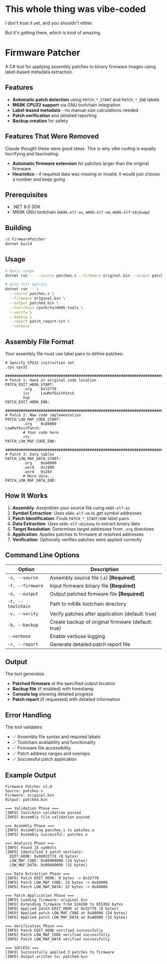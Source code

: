 # This whole thing was vibe-coded

I don't trust it yet, and you shouldn't either.

But it's getting there, which is kind of amazing.

# Firmware Patcher

A C# tool for applying assembly patches to binary firmware images using label-based metadata extraction.

## Features

- **Automatic patch detection** using `PATCH_*_START` and `PATCH_*_END` labels
- **M68K CPU32 support** via GNU toolchain integration  
- **Label-based metadata** - no manual size calculations needed
- **Patch verification** and detailed reporting
- **Backup creation** for safety

## Features That Were Removed

Claude thought these were good ideas. This is why vibe coding is equally horrifying and fascinating:

- **Automatic firmware extension** for patches larger than the original firmware
- **Heuristics** - if required data was missing or invalid, it would just choose a number and keep going

## Prerequisites

- .NET 8.0 SDK
- M68K GNU toolchain (`m68k-elf-as`, `m68k-elf-nm`, `m68k-elf-objdump`)

## Building

```bash
cd FirmwarePatcher
dotnet build
```

## Usage

```bash
# Basic usage
dotnet run -- --source patches.s --firmware original.bin --output patched.bin

# With full options
dotnet run -- \
  --source patches.s \
  --firmware original.bin \
  --output patched.bin \
  --toolchain /path/to/m68k-tools \
  --verify \
  --backup \
  --report patch_report.txt \
  --verbose
```

## Assembly File Format

Your assembly file must use label pairs to define patches:

```gas
# Specify CPU32 instruction set
.cpu cpu32

###############################################################################
# Patch 1: Hook at original code location
PATCH_EOIT_HOOK_START:
        .org    0x32778
        jsr     LowMafEoitPatch
        nop
PATCH_EOIT_HOOK_END:

###############################################################################  
# Patch 2: New code implementation
PATCH_LOW_MAF_CODE_START:
        .org    0x80000
LowMafEoitPatch:
        # Your code here
        rts
PATCH_LOW_MAF_CODE_END:

###############################################################################
# Patch 3: Data tables
PATCH_LOW_MAF_DATA_START:
        .org    0xa0000
        .word   0x1900
        .word   0x28d
        # More data...
PATCH_LOW_MAF_DATA_END:
```

## How It Works

1. **Assembly**: Assembles your source file using `m68k-elf-as`
2. **Symbol Extraction**: Uses `m68k-elf-nm` to get symbol addresses
3. **Patch Identification**: Finds `PATCH_*_START/END` label pairs
4. **Data Extraction**: Uses `m68k-elf-objdump` to extract binary data
5. **Target Resolution**: Determines target addresses from `.org` directives
6. **Application**: Applies patches to firmware at resolved addresses
7. **Verification**: Optionally verifies patches were applied correctly

## Command Line Options

| Option | Description |
|--------|-------------|
| `-s, --source` | Assembly source file (.s) **[Required]** |
| `-f, --firmware` | Input firmware binary file **[Required]** |  
| `-o, --output` | Output patched firmware file **[Required]** |
| `-t, --toolchain` | Path to m68k toolchain directory |
| `-v, --verify` | Verify patches after application (default: true) |
| `-b, --backup` | Create backup of original firmware (default: true) |
| `--verbose` | Enable verbose logging |
| `-r, --report` | Generate detailed patch report file |

## Output

The tool generates:
- **Patched firmware** at the specified output location
- **Backup file** (if enabled) with timestamp
- **Console log** showing detailed progress
- **Patch report** (if requested) with detailed information

## Error Handling

The tool validates:
- ✅ Assembly file syntax and required labels
- ✅ Toolchain availability and functionality  
- ✅ Firmware file accessibility
- ✅ Patch address ranges and overlaps
- ✅ Successful patch application

## Example Output

```
Firmware Patcher v1.0
Source: patches.s
Firmware: original.bin
Output: patched.bin

=== Validation Phase ===
[INFO] Toolchain validation passed
[INFO] Assembly file validation passed

=== Assembly Phase ===  
[INFO] Assembling patches.s to patches.o
[INFO] Assembly successful: patches.o

=== Analysis Phase ===
[INFO] Found 15 symbols
[INFO] Identified 3 patch sections:
  EOIT_HOOK: 0x00032778 (8 bytes)
  LOW_MAF_CODE: 0x00080000 (24 bytes)  
  LOW_MAF_DATA: 0x000A0000 (32 bytes)

=== Data Extraction Phase ===
[INFO] Patch EOIT_HOOK: 8 bytes -> 0x32778
[INFO] Patch LOW_MAF_CODE: 24 bytes -> 0x80000
[INFO] Patch LOW_MAF_DATA: 32 bytes -> 0xA0000

=== Patch Application Phase ===
[INFO] Loading firmware: original.bin
[INFO] Extending firmware from 524288 to 655392 bytes
[INFO] Applied patch EOIT_HOOK at 0x32778 (8 bytes)
[INFO] Applied patch LOW_MAF_CODE at 0x80000 (24 bytes)
[INFO] Applied patch LOW_MAF_DATA at 0xA0000 (32 bytes)

=== Verification Phase ===
[INFO] Patch EOIT_HOOK verified successfully
[INFO] Patch LOW_MAF_CODE verified successfully  
[INFO] Patch LOW_MAF_DATA verified successfully

=== SUCCESS ===
[INFO] Successfully applied 3 patches to firmware
[INFO] Output written to: patched.bin
```
